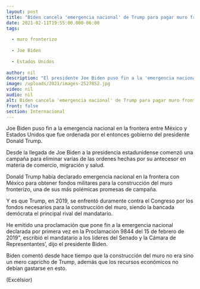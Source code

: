```yaml
---
layout: post
title: "Biden cancela 'emergencia nacional' de Trump para pagar muro fronterizo"
date: 2021-02-11T19:55:00.000-06:00
tags:
  
  - muro fronterizo
  
  - Joe Biden
  
  - Estados Unidos
  
author: nil
description: "El presidente Joe Biden puso fin a la 'emergencia nacional' declarada por Donald Trump en 2019 para pagar el muro en la frontera con México."
image: /uploads/2021/images-2527852.jpg
video: nil
audio: nil
alt: Biden cancela 'emergencia nacional' de Trump para pagar muro fronterizo
front: false
section: Internacional
---
```


Joe Biden puso fin a la emergencia nacional en la frontera entre México y Estados Unidos que fue ordenada por el entonces gobierno del presidente Donald Trump.

Desde la llegada de Joe Biden a la presidencia estadunidense comenzó una campaña para eliminar varias de las ordenes hechas por su antecesor en materia de comercio, migración y salud.

Donald Trump había declarado emergencia nacional en la frontera con México para obtener fondos militares para la construcción del muro fronterizo, una de sus más polémicas promesas de campaña.

Y es que Trump, en 2019, se enfrentó duramente contra el Congreso por los fondos necesarios para la construcción del muro, siendo la bancada demócrata el principal rival del mandatario.

He emitido una proclamación que pone fin a la emergencia nacional declarada por primera vez en la Proclamación 9844 del 15 de febrero de 2019", escribió el mandatario a los líderes del Senado y la Cámara de Representantes’, dijo el presidente Biden.

Biden comentó desde hace tiempo que la construcción del muro no era sino un mero capricho de Trump, además que los recursos económicos no debían gastarse en esto.

(Excélsior)